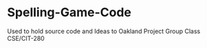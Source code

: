 Spelling-Game-Code
==================

Used to hold source code and Ideas to Oakland Project Group Class CSE/CIT-280
